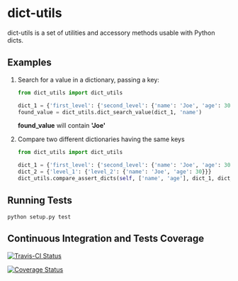 # dict-utils

dict-utils is a set of utilities and accessory methods usable
with Python dicts.

## Examples

1. Search for a value in a dictionary, passing a key:

    ```python
    from dict_utils import dict_utils

    dict_1 = {'first_level': {'second_level': {'name': 'Joe', 'age': 30}}}
    found_value = dict_utils.dict_search_value(dict_1, 'name')
    ```

    **found_value** will contain **'Joe'**

2. Compare two different dictionaries having the same keys

    ```python
    from dict_utils import dict_utils

    dict_1 = {'first_level': {'second_level': {'name': 'Joe', 'age': 30}}}
    dict_2 = {'level_1': {'level_2': {'name': 'Joe', 'age': 30}}}
    dict_utils.compare_assert_dicts(self, ['name', 'age'], dict_1, dict_2)
    ```

## Running Tests

```
python setup.py test
```

## Continuous Integration and Tests Coverage

[![Travis-CI Status](https://secure.travis-ci.org/glowdigitalmedia/dict-utils.png?branch=master)](http://travis-ci.org/#!/glowdigitalmedia/dict-utils)

[![Coverage Status](https://coveralls.io/repos/glowdigitalmedia/dict-utils/badge.png?branch=master)](https://coveralls.io/r/glowdigitalmedia/dict-utils?branch=master)
